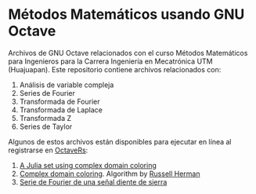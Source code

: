 # Métodos Matemáticos usando GNU Octave
Archivos de GNU Octave relacionados con el curso Métodos Matemáticos para Ingenieros para la Carrera Ingeniería en Mecatrónica UTM (Huajuapan). Este repositorio contiene archivos relacionados con:
   1. Análisis de variable compleja
   2. Series de Fourier
   3. Transformada de Fourier
   4. Transformada de Laplace
   5. Transformada Z
   6. Series de Taylor

Algunos de estos archivos están disponibles para ejecutar en línea al registrarse en [OctaveRs](http://cursosing.net/octavers/gnuoctave/):
   1. [A Julia set using complex domain coloring](http://cursosing.net/octavers/gnuoctave/listing/585-julia-sets-complex-domain-coloring-part-2)
   3. [Complex domain coloring](http://cursosing.net/octavers/gnuoctave/listing/584-mappings-of-complex-functions-by-complex-domain-coloring). Algorithm by [Russell Herman](http://people.uncw.edu/hermanr/lecturenotes.htm)
   2. [Serie de Fourier de una señal diente de sierra](http://cursosing.net/octavers/gnuoctave/listing/586-serie-de-fourier-diente-de-sierra)
